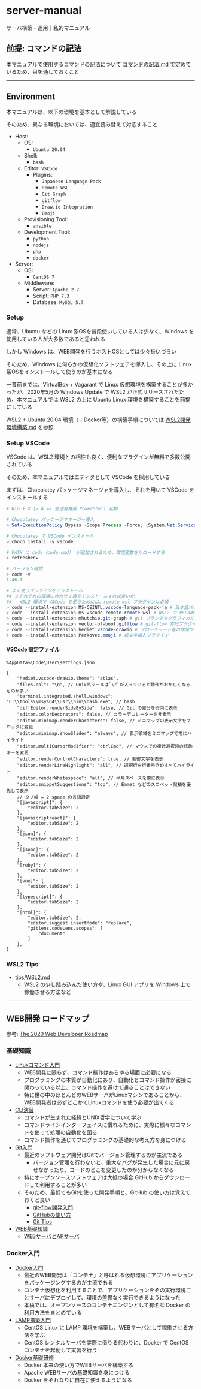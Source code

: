 # server-manual

サーバ構築・運用｜私的マニュアル

## 前提: コマンドの記法

本マニュアルで使用するコマンドの記法について [コマンドの記法.md](./コマンドの記法.md) で定めているため、目を通しておくこと

***

## Environment

本マニュアルは、以下の環境を基本として解説している

そのため、異なる環境においては、適宜読み替えて対応すること

- Host:
    - OS:
        - `Ubuntu 20.04`
    - Shell:
        - `bash`
    - Editor: `VSCode`
        - Plugins:
            - `Japanese Language Pack`
            - `Remote WSL`
            - `Git Graph`
            - `gitflow`
            - `Draw.io Integration`
            - `Emoji`
    - Provisioning Tool:
        - `ansible`
    - Development Tool:
        - `python`
        - `nodejs`
        - `php`
        - `docker`
- Server:
    - OS:
        - `CentOS 7`
    - Middleware:
        - Server: `Apache 2.7`
        - Script: `PHP 7.3`
        - Database: `MySQL 5.7`

### Setup
通常、Ubuntu などの Linux 系OSを普段使いしている人は少なく、Windows を使用している人が大多数であると思われる

しかし Windows は、WEB開発を行うホストOSとしては少々扱いづらい

そのため、Windows に何らかの仮想化ソフトウェアを導入し、その上に Linux 系OSをインストールして使うのが基本になる

一昔前までは、VirtualBox + Vagarant で Linux 仮想環境を構築することが多かったが、2020年5月の Windows Update で WSL2 が正式リリースされたため、本マニュアルでは WSL2 の上に Ubuntu Linux 環境を構築することを前提にしている

WSL2 + Ubuntu 20.04 環境（＋Docker等）の構築手順については [WSL2開発環境構築.md](./WSL2開発環境構築.md) を参照

### Setup VSCode
VSCode は、WSL2 環境との相性も良く、便利なプラグインが無料で多数公開されている

そのため、本マニュアルではエディタとして VSCode を採用している

まずは、Chocolatey パッケージマネージャを導入し、それを用いて VSCode をインストールする

```powershell
# Win + X |> A => 管理者権限 PowerShell 起動

# Chocolatey パッケージマネージャ導入
> Set-ExecutionPolicy Bypass -Scope Process -Force; [System.Net.ServicePointManager]::SecurityProtocol = [System.Net.ServicePointManager]::SecurityProtocol -bor 3072; iex ((New-Object System.Net.WebClient).DownloadString('https://chocolatey.org/install.ps1'))

# Chocolatey で VSCode インストール
> choco install -y vscode

# PATH に code（code.cmd） が追加されるため、環境変数をリロードする
> refreshenv

# バージョン確認
> code -v
1.46.1

# よく使うプラグインをインストール
## ※それぞれの環境に合わせて適宜インストールすれば良いが、
##   WSL2 環境で VSCode を使うためには、remote-wsl プラグインは必須
> code --install-extension MS-CEINTL.vscode-language-pack-ja # 日本語パッケージ
> code --install-extension ms-vscode-remote.remote-wsl # WSL2 で VSCode を起動するためのプラグイン
> code --install-extension mhutchie.git-graph # git ブランチをグラフィカルに表示するプラグイン
> code --install-extension vector-of-bool.gitflow # git-flow 実行プラグイン
> code --install-extension hediet.vscode-drawio # フローチャート等の作図ツール
> code --install-extension Perkovec.emoji # 絵文字挿入プラグイン
```

#### VSCode 設定ファイル
`%AppData%\Code\User\settings.json`

```jsonc
{
    "hediet.vscode-drawio.theme": "atlas",
    "files.eol": "\n", // Unix系ツールは`\r`が入っていると動作がおかしくなるものが多い
    "terminal.integrated.shell.windows": "C:\\tools\\msys64\\usr\\bin\\bash.exe", // bash
    "diffEditor.renderSideBySide": false, // Git の差分を行内に表示
    "editor.colorDecorators": false, // カラーデコレーターを非表示
    "editor.minimap.renderCharacters": false, // ミニマップの表示文字をブロックに変更
    "editor.minimap.showSlider": "always", // 表示領域をミニマップで常にハイライト
    "editor.multiCursorModifier": "ctrlCmd", // マウスでの複数選択時の修飾キーを変更
    "editor.renderControlCharacters": true, // 制御文字を表示
    "editor.renderLineHighlight": "all", // 選択行を行番号含めすべてハイライト
    "editor.renderWhitespace": "all", // 半角スペースを常に表示
    "editor.snippetSuggestions": "top", // Emmet などのスニペット候補を優先して表示
    // タブ幅 = 2 space の言語設定
    "[javascript]": {
        "editor.tabSize": 2
    },
    "[javascriptreact]": {
        "editor.tabSize": 2
    },
    "[json]": {
        "editor.tabSize": 2
    },
    "[jsonc]": {
        "editor.tabSize": 2
    },
    "[ruby]": {
        "editor.tabSize": 2
    },
    "[vue]": {
        "editor.tabSize": 2
    },
    "[typescript]": {
        "editor.tabSize": 2
    },
    "[html]": {
        "editor.tabSize": 2,
        "editor.suggest.insertMode": "replace",
        "gitlens.codeLens.scopes": [
            "document"
        ]
    },
}
```

### WSL2 Tips
- [tips/WSL2.md](./tips/WSL2.md)
    - WSL2 の少し踏み込んだ使い方や、Linux GUI アプリを Windows 上で稼働させる方法など

***

## WEB開発 ロードマップ

参考: [The 2020 Web Developer Roadmap](https://levelup.gitconnected.com/the-2020-web-developer-roadmap-76503ddfb327#f309)

### 基礎知識
- [Linuxコマンド入門](./01-basic/Linuxコマンド入門/README.md)
    - WEB開発に限らず、コマンド操作はあらゆる場面に必要になる
    - プログラミングの本質が自動化にあり、自動化とコマンド操作が密接に関わっている以上、コマンド操作を避けて通ることはできない
    - 特に世の中のほとんどのWEBサーバがLinuxマシンであることから、WEB開発者は必ずどこかでLinuxコマンドを使う必要が出てくる
- [CLI演習](./01-basic/Linuxコマンド入門/CLI.md)
    - コマンドが生まれた経緯とUNIX哲学について学ぶ
    - コマンドラインインターフェイスに慣れるために、実際に様々なコマンドを使って処理の自動化を図る
    - コマンド操作を通じてプログラミングの基礎的な考え方を身につける
- [Git入門](./01-basic/Git入門/README.md)
    - 最近のソフトウェア開発はGitでバージョン管理するのが主流である
        - バージョン管理を行わないと、重大なバグが発生した場合に元に戻せなかったり、コードのどこを変更したのか分からなくなる
    - 特にオープンソースソフトウェアは大抵の場合 GitHub からダウンロードして利用することが多い
    - そのため、最低でもGitを使った開発手順と、GitHub の使い方は覚えておくと良い
        - [git-flow開発入門](./01-basic/Git入門/git-flow.md)
        - [GitHubの使い方](./01-basic/Git入門/GitHub.md)
        - [Git Tips](./01-basic/Git入門/Tips.md)
- [WEB基礎知識](./01-basic/WEB/README.md)
    - [WEBサーバとAPサーバ](./01-basic/WEB/WEBサーバとAPサーバ.md)

### Docker入門
- [Docker入門](./02-docker/README.md)
    - 最近のWEB開発は「コンテナ」と呼ばれる仮想環境にアプリケーションをパッケージングするのが主流である
    - コンテナ仮想化を利用することで、アプリケーションをその実行環境ごとサーバにデプロイして、環境の差異なく実行できるようになった
    - 本稿では、オープンソースのコンテナエンジンとして有名な Docker の利用方法をまとめている
- [LAMP構築入門](./02-docker/LAMP構築入門.md)
    - CentOS Linux に LAMP 環境を構築し、WEBサーバとして稼働させる方法を学ぶ
    - CentOS レンタルサーバを実際に借りる代わりに、Docker で CentOS コンテナを起動して実習を行う
- [Docker基礎研修](./02-docker/training/README.md)
    - Docker 本来の使い方でWEBサーバを構築する
    - Apache WEBサーバの基礎知識を身につける
    - Docker をそれなりに自在に使えるようになる
